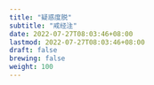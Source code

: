 ```yaml
---
title: "疑惑度脱"
subtitle: "戒经注"
date: 2022-07-27T08:03:46+08:00
lastmod: 2022-07-27T08:03:46+08:00
draft: false
brewing: false
weight: 100
---
```


